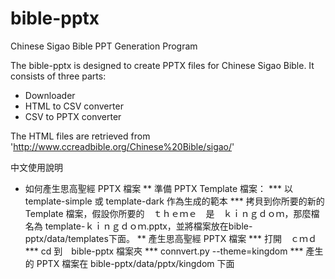 ﻿# bible-pptx
Chinese Sigao Bible PPT Generation Program

The bible-pptx is designed to create PPTX files for Chinese Sigao Bible. It consists of three parts:
  * Downloader
  * HTML to CSV converter
  * CSV to PPTX converter

The HTML files are retrieved from 'http://www.ccreadbible.org/Chinese%20Bible/sigao/'

中文使用說明

* 如何產生思高聖經 PPTX 檔案
** 準備 PPTX Template 檔案：
*** 以 template-simple 或 template-dark 作為生成的範本
*** 拷貝到你所要的新的 Template 檔案，假設你所要的　ｔｈｅｍｅ　是　ｋｉｎｇｄｏｍ，那麼檔名為 template-ｋｉｎｇｄｏｍ.pptx，並將檔案放在bible-pptx/data/templates下面。
** 產生思高聖經 PPTX 檔案
*** 打開　ｃｍｄ
*** cd 到　bible-pptx 檔案夾
*** connvert.py --theme=kingdom
*** 產生的 PPTX 檔案在 bible-pptx/data/pptx/kingdom 下面


